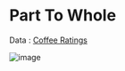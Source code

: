 # Part To Whole

Data : [Coffee Ratings](https://github.com/rfordatascience/tidytuesday/blob/master/data/2020/2020-07-07/readme.md)

![image](https://user-images.githubusercontent.com/31981663/164882537-6eb9354e-fb31-45fd-a3ec-5c6977a38dc1.png)

